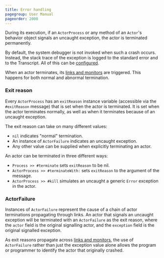 ```yaml
---
title: Error handling
pagegroup: User Manual
pageorder: 2000
---
```


During its execution, if an `ActorProcess` or any method of an
`Actor`'s behavior object signals an uncaught exception, the actor is
terminated permanently.

By default, the system debugger is not invoked when such a crash
occurs. Instead, the stack trace of the exception is logged to the
standard error and to the Transcript. All of this can be
[configured](tracing.html#enabling-the-system-debugger).

When an actor terminates, its
[links and monitors](links-and-monitors.html) are triggered. This
happens for both normal and abnormal termination.

### Exit reason

Every `ActorProcess` has an `exitReason` instance variable (accessible
via the `#exitReason` message) that is set when the actor is
terminated. It is set when the actor terminates normally, as well as
when it terminates because of an uncaught exception.

The exit reason can take on many different values:

 - `nil` indicates "normal" termination.
 - An instance of `ActorFailure` indicates an uncaught exception.
 - Any other value can be supplied when explicitly terminating an actor.

An actor can be terminated in three different ways:

 - `Process >> #terminate` sets `exitReason` to be nil.
 - `ActorProcess >> #terminateWith:` sets `exitReason` to the argument
   of the message.
 - `ActorProcess >> #kill` simulates an uncaught a generic `Error`
   exception in the actor.

### ActorFailure

Instances of `ActorFailure` represent the cause of a chain of actor
terminations propagating through links. An actor that signals an
uncaught exception will be terminated with an `ActorFailure` as the
exit reason, where the `actor` field is the original signalling actor,
and the `exception` field is the original signalled exception.

As exit reasons propagate across
[links and monitors](links-and-monitors.html), the use of
`ActorFailure` rather than just the exception value alone allows the
program or programmer to identify the actor that originally crashed.
